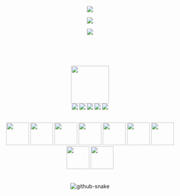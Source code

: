 <p align="center">
<img src="https://komarev.com/ghpvc/?username=ilviborici&color=6e57d2&style=for-the-badge"> 
<p align="center">
<img align="center" src="https://github-readme-stats.vercel.app/api?username=ilviborici&show_icons=true&theme=dark"/>
</br>
<p align="center">
<img align="center" src="https://github-readme-stats.vercel.app/api/top-langs/?username=ilviborici&layout=compact&theme=dark"/>
</br>
</br>
</br>
</br>
</br>

<p align="center">
<img src="https://media.giphy.com/media/WUlplcMpOCEmTGBtBW/giphy.gif" width="100">
</br>

<img src="https://img.shields.io/badge/Code-Python-informational?style=flat&logo=Python&color=0b5987">
<img src="https://img.shields.io/badge/Code-Csharp-informational?style=flat&logo=Csharp&color=0c573f">
<img src="https://img.shields.io/badge/Code-Rust-informational?style=flat&logo=Rust&color=ff7f50">
<img src="https://img.shields.io/badge/Code-C++-informational?style=flat&logo=Cplusplus&color=2C5593">
<img src="https://img.shields.io/badge/Code-MySQL-informational?style=flat&logo=MySQL&color=003B57">

</br>
</br>
<p align="center">
<img src="https://www.vectorlogo.zone/logos/archlinux/archlinux-icon.svg" width="60">
<img src="https://www.vectorlogo.zone/logos/microsoft_azure/microsoft_azure-icon.svg" width="60">
<img src="https://www.vectorlogo.zone/logos/debian/debian-icon.svg" width="60">
<img src="https://www.vectorlogo.zone/logos/docker/docker-icon.svg" width="60">
<img src="https://www.vectorlogo.zone/logos/git-scm/git-scm-icon.svg" width="60">
<img src="https://www.vectorlogo.zone/logos/github/github-icon.svg" width="60">
<img src="https://www.vectorlogo.zone/logos/linux/linux-icon.svg" width="60">
<img src="https://www.vectorlogo.zone/logos/microsoft/microsoft-icon.svg" width="60">
<img src="https://www.vectorlogo.zone/logos/visualstudio_code/visualstudio_code-icon.svg" width="60">
</br>
</br>
</br>
<picture>
  <source media="(prefers-color-scheme: dark)" srcset="https://svgshare.com/i/yrC.svg" />
  <source media="(prefers-color-scheme: light)" srcset="https://svgshare.com/i/yqf.svg" />
    <img alt="github-snake" src="https://svgshare.com/i/yqr.svg" />

</picture>


